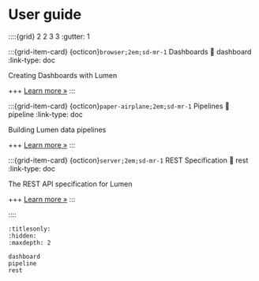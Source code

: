 # User guide

::::{grid} 2 2 3 3
:gutter: 1

:::{grid-item-card} {octicon}`browser;2em;sd-mr-1` Dashboards
:link: dashboard
:link-type: doc

Creating Dashboards with Lumen

+++
[Learn more »](dashboard)
:::

:::{grid-item-card} {octicon}`paper-airplane;2em;sd-mr-1` Pipelines
:link: pipeline
:link-type: doc

Building Lumen data pipelines

+++
[Learn more »](pipeline)
:::

:::{grid-item-card} {octicon}`server;2em;sd-mr-1` REST Specification
:link: rest
:link-type: doc

The REST API specification for Lumen

+++
[Learn more »](rest)
:::

::::

```{toctree}
:titlesonly:
:hidden:
:maxdepth: 2

dashboard
pipeline
rest
```
